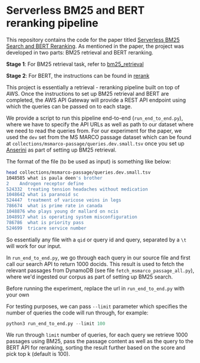 # Serverless BM25 and BERT reranking pipeline

This repository contains the code for the paper titled [Serverless BM25  Search and BERT Reranking](http://ceur-ws.org/Vol-2950/paper-01.pdf). As mentioned in the paper, the project was developed in two parts: BM25 retrieval and BERT reranking.

**Stage 1**: For BM25 retrieval task, refer to [bm25_retrieval](https://github.com/Ji-Xin/serverless-bert-reranking/tree/bm25/bm25_retrieval#bm25-retrieval-using-anlessini)

**Stage 2**: For BERT, the instructions can be found in [rerank](https://github.com/Ji-Xin/serverless-bert-reranking/tree/bm25/rerank#early-exiting-monobert)

This project is essentially a retrieval - reranking pipeline built on top of AWS. Once the instructions to set up BM25 retrieval and BERT are completed, the AWS API Gateway will provide a REST API endpoint using which the queries can be passed on to each stage.

We provide a script to run this pipeline end-to-end (`run_end_to_end.py`), where we have to specify the API URLs as well as path to our dataset where we need to read the queries from. For our experiment for the paper, we used the `dev` set from the MS MARCO passage dataset which can be found at `collections/msmarco-passage/queries.dev.small.tsv` once you set up [Anserini](https://github.com/castorini/anserini/blob/master/docs/experiments-msmarco-passage.md#retrieval) as part of setting up BM25 retrieval.

The format of the file (to be used as input) is something like below:
```bash
head collections/msmarco-passage/queries.dev.small.tsv
1048585	what is paula deen's brother
2	 Androgen receptor define
524332	treating tension headaches without medication
1048642	what is paranoid sc
524447	treatment of varicose veins in legs
786674	what is prime rate in canada
1048876	who plays young dr mallard on ncis
1048917	what is operating system misconfiguration
786786	what is priority pass
524699	tricare service number
```

So essentially any file with a `qid` or query id and query, separated by a `\t` will work for our input.

In `run_end_to_end.py`, we go through each query in our source file and first call our search API to return 1000 docids. This result is used to fetch the relevant passages from DynamoDB (see file `fetch_msmarco_passage_all.py`), where we'd ingested our corpus as part of setting up BM25 search. 

Before running the experiment, replace the url in `run_end_to_end.py` with your own

For testing purposes, we can pass `--limit` parameter which specifies the number of queries the code will run through, for example:

```python
python3 run_end_to_end.py --limit 100
```

We run through `limit` number of queries, for each query we retrieve 1000 passages using BM25, pass the passage content as well as the query to the BERT API for reranking, sorting the result further based on the score and pick top k (default is 100).
